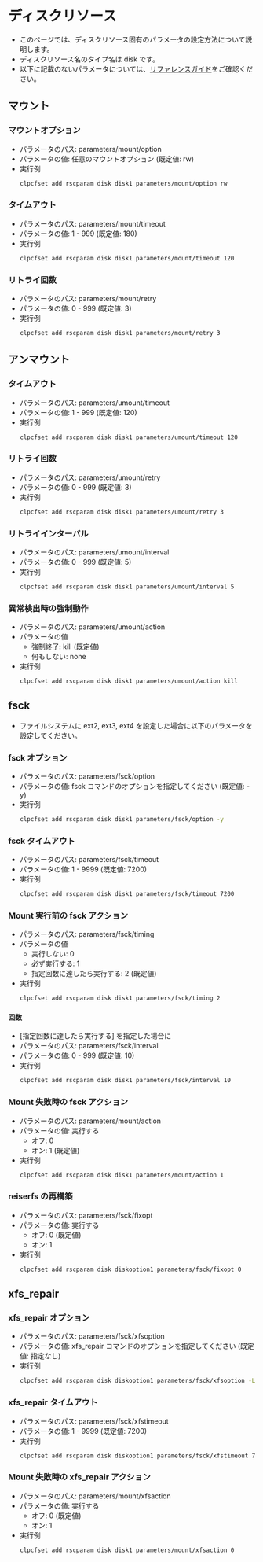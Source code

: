 # ディスクリソース
- このページでは、ディスクリソース固有のパラメータの設定方法について説明します。
- ディスクリソース名のタイプ名は disk です。
- 以下に記載のないパラメータについては、[リファレンスガイド](https://docs.nec.co.jp/sites/default/files/minisite/static/86695069-1c24-46d5-a3bf-72e81db4e4a7/clp_x43_linux/L43_RG_JP/L_RG_08.html#parameters-list-clpcfset-command)をご確認ください。

## マウント
### マウントオプション
- パラメータのパス: parameters/mount/option
- パラメータの値: 任意のマウントオプション (既定値: rw)
- 実行例
  ```sh
  clpcfset add rscparam disk disk1 parameters/mount/option rw
  ```
### タイムアウト
- パラメータのパス: parameters/mount/timeout
- パラメータの値: 1 - 999 (既定値: 180)
- 実行例
  ```sh
  clpcfset add rscparam disk disk1 parameters/mount/timeout 120
   ```
### リトライ回数 
- パラメータのパス: parameters/mount/retry
- パラメータの値: 0 - 999 (既定値: 3)
- 実行例
  ```sh
  clpcfset add rscparam disk disk1 parameters/mount/retry 3
  ```
## アンマウント
### タイムアウト
- パラメータのパス: parameters/umount/timeout
- パラメータの値: 1 - 999 (既定値: 120)
- 実行例
  ```sh
  clpcfset add rscparam disk disk1 parameters/umount/timeout 120
  ```
### リトライ回数
- パラメータのパス: parameters/umount/retry
- パラメータの値: 0 - 999 (既定値: 3)
- 実行例
  ```sh
  clpcfset add rscparam disk disk1 parameters/umount/retry 3
  ```
### リトライインターバル
- パラメータのパス: parameters/umount/interval
- パラメータの値: 0 - 999 (既定値: 5)
- 実行例
  ```sh
  clpcfset add rscparam disk disk1 parameters/umount/interval 5
  ```
### 異常検出時の強制動作
- パラメータのパス: parameters/umount/action
- パラメータの値
  - 強制終了: kill (既定値)
  - 何もしない: none
- 実行例
  ```sh
  clpcfset add rscparam disk disk1 parameters/umount/action kill
  ```
## fsck
- ファイルシステムに ext2, ext3, ext4 を設定した場合に以下のパラメータを設定してください。
### fsck オプション
- パラメータのパス: parameters/fsck/option
- パラメータの値: fsck コマンドのオプションを指定してください (既定値: -y)
- 実行例
  ```sh
  clpcfset add rscparam disk disk1 parameters/fsck/option -y
  ```
### fsck タイムアウト
- パラメータのパス: parameters/fsck/timeout
- パラメータの値: 1 - 9999 (既定値: 7200)
- 実行例
  ```sh
  clpcfset add rscparam disk disk1 parameters/fsck/timeout 7200
  ```
### Mount 実行前の fsck アクション
- パラメータのパス: parameters/fsck/timing
- パラメータの値
  - 実行しない: 0
  - 必ず実行する: 1
  - 指定回数に達したら実行する: 2 (既定値)
- 実行例
  ```sh
  clpcfset add rscparam disk disk1 parameters/fsck/timing 2
  ```
#### 回数
- [指定回数に達したら実行する] を指定した場合に
- パラメータのパス: parameters/fsck/interval
- パラメータの値: 0 - 999 (既定値: 10)
- 実行例
  ```sh
  clpcfset add rscparam disk disk1 parameters/fsck/interval 10
  ```
### Mount 失敗時の fsck アクション
- パラメータのパス: parameters/mount/action
- パラメータの値: 実行する
  - オフ: 0 
  - オン: 1 (既定値)
- 実行例
  ```sh
  clpcfset add rscparam disk disk1 parameters/mount/action 1
  ```
### reiserfs の再構築
- パラメータのパス: parameters/fsck/fixopt
- パラメータの値: 実行する
  - オフ: 0 (既定値) 
  - オン: 1
- 実行例
  ```sh
  clpcfset add rscparam disk diskoption1 parameters/fsck/fixopt 0
  ```
## xfs_repair
### xfs_repair オプション
- パラメータのパス: parameters/fsck/xfsoption
- パラメータの値: xfs_repair コマンドのオプションを指定してください (既定値: 指定なし)
- 実行例
  ```sh
  clpcfset add rscparam disk diskoption1 parameters/fsck/xfsoption -L
  ```
### xfs_repair タイムアウト
- パラメータのパス: parameters/fsck/xfstimeout
- パラメータの値: 1 - 9999 (既定値: 7200)
- 実行例
  ```sh
  clpcfset add rscparam disk diskoption1 parameters/fsck/xfstimeout 7200
  ```
### Mount 失敗時の xfs_repair アクション
- パラメータのパス: parameters/mount/xfsaction
- パラメータの値: 実行する
  - オフ: 0 (既定値) 
  - オン: 1
- 実行例
  ```sh
  clpcfset add rscparam disk disk1 parameters/mount/xfsaction 0
  ```
